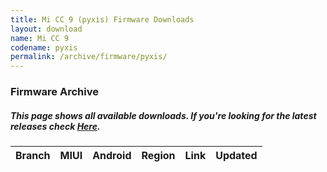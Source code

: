 ```yaml
---
title: Mi CC 9 (pyxis) Firmware Downloads
layout: download
name: Mi CC 9
codename: pyxis
permalink: /archive/firmware/pyxis/
---
```


### Firmware Archive
##### This page shows all available downloads. If you're looking for the latest releases check [Here](/firmware/pyxis/).

<div class="table-responsive-md" id="table-wrapper">
<table id="firmware" class="display dt-responsive nowrap compact table table-striped table-hover table-sm">
    <thead class="thead-dark">
        <tr>
            <th>Branch</th>
            <th>MIUI</th>
            <th>Android</th>
            <th>Region</th>
            <th>Link</th>
            <th>Updated</th>
        </tr>
    </thead>
    <script>loadFirmwareDownloads('pyxis', 'full')</script>
</table>
</div>
